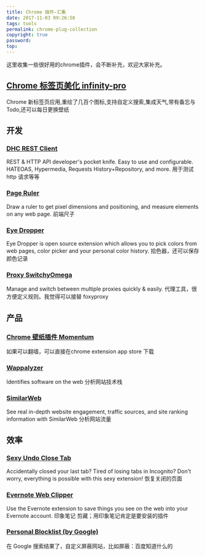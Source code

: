 ```yaml
---
title: Chrome 插件-汇集
date: 2017-11-03 09:26:58
tags: tools
permalink: chrome-plug-collection
copyright: true
password:
top:
---
```


这里收集一些很好用的chrome插件，会不断补充，欢迎大家补充。
<!-- more -->

## [Chrome 标签页美化 infinity-pro](https://github.com/wave-gbt/Chrome-Extensions/blob/master/infinity-pro.crx)
Chrome 新标签页应用,重绘了几百个图标,支持自定义搜索,集成天气,带有备忘与 Todo,还可以每日更换壁纸

## 开发

### [DHC REST Client](https://chrome.google.com/webstore/detail/dhc-rest-client/aejoelaoggembcahagimdiliamlcdmfm?hl=en-US)
REST & HTTP API developer's pocket knife. Easy to use and configurable. HATEOAS, Hypermedia, Requests History+Repository, and more.
用于测试 http 请求等等


### [Page Ruler](https://chrome.google.com/webstore/detail/page-ruler/jlpkojjdgbllmedoapgfodplfhcbnbpn?hl=en-US)
Draw a ruler to get pixel dimensions and positioning, and measure elements on any web page.
前端尺子

### [Eye Dropper](https://chrome.google.com/webstore/detail/eye-dropper/hmdcmlfkchdmnmnmheododdhjedfccka)
Eye Dropper is open source extension which allows you to pick colors from web pages, color picker and your personal color history.
拾色器，还可以保存颜色记录

### [Proxy SwitchyOmega](https://chrome.google.com/webstore/detail/proxy-switchyomega/padekgcemlokbadohgkifijomclgjgif?hl=en-US)
Manage and switch between multiple proxies quickly & easily.
代理工具，很方便定义规则。我觉得可以接替 foxyproxy

## 产品

### [Chrome 壁纸插件 Momentum](https://github.com/froginwell/chrome_extensions/blob/master/extensions/Momentum_v0.95.0.crx)

如果可以翻墙，可以直接在chrome extension app store 下载

### [Wappalyzer](https://chrome.google.com/webstore/detail/wappalyzer/gppongmhjkpfnbhagpmjfkannfbllamg?hl=en-US)
Identifies software on the web
分析网站技术栈

### [SimilarWeb](https://chrome.google.com/webstore/detail/similarweb-site-traffic-s/hoklmmgfnpapgjgcpechhaamimifchmp?hl=en-US)
See real in-depth website engagement, traffic sources, and site ranking information with SimilarWeb
分析网站流量


## 效率
### [Sexy Undo Close Tab](https://chrome.google.com/webstore/detail/sexy-undo-close-tab/bcennaiejdjpomgmmohhpgnjlmpcjmbg?hl=en-US)
Accidentally closed your last tab? Tired of losing tabs in Incognito? Don't worry, everything is possible with this sexy extension!
恢复关闭的页面

### [Evernote Web Clipper](https://chrome.google.com/webstore/detail/evernote-web-clipper/pioclpoplcdbaefihamjohnefbikjilc?hl=en-US)
Use the Evernote extension to save things you see on the web into your Evernote account.
印象笔记 剪藏；用印象笔记肯定是要安装的插件

### [Personal Blocklist (by Google)](https://chrome.google.com/webstore/detail/personal-blocklist-by-goo/nolijncfnkgaikbjbdaogikpmpbdcdef/related)

在 Google 搜索结果了，自定义屏蔽网站，比如屏蔽：百度知道什么的


